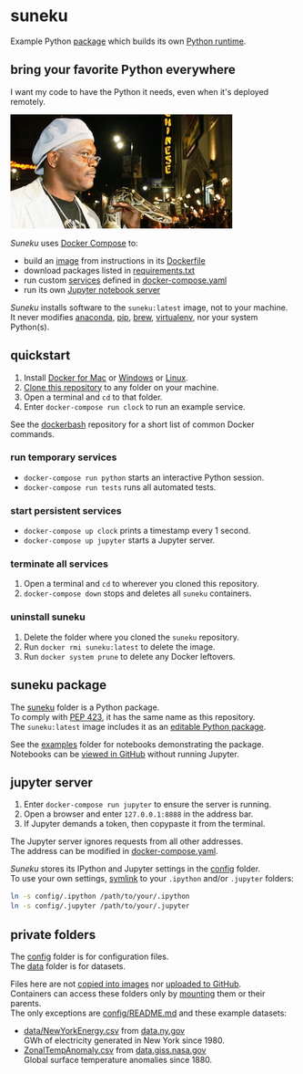 # suneku

Example Python
[package](https://docs.python.org/3/tutorial/modules.html#packages)
which builds its own
[Python runtime](https://docs.docker.com/get-started/part2/#your-new-development-environment).

## bring your favorite Python everywhere

I want my code to have the Python it needs, even when it's deployed remotely.

![Everybody strap in.](snake.jpg)

*Suneku* uses
[Docker Compose](https://docs.docker.com/compose/)
to:

- build an
[image](https://docs.docker.com/get-started/#images-and-containers)
from instructions in its [Dockerfile](Dockerfile)
- download packages listed in
[requirements.txt](requirements.txt)
- run custom
[services](https://docs.docker.com/get-started/part3/)
defined in
[docker-compose.yaml](docker-compose.yaml)
- run its own
[Jupyter notebook server](https://jupyter-notebook.readthedocs.io/en/stable/notebook.html)

*Suneku* installs software to the `suneku:latest` image, not to your machine.  
It never modifies
[anaconda](https://www.anaconda.com/what-is-anaconda/),
[pip](https://pypi.org/project/pip/),
[brew](https://brew.sh/),
[virtualenv](https://virtualenv.pypa.io/en/stable/),
nor your system Python(s).  

## quickstart

1. Install
[Docker for Mac](https://docs.docker.com/docker-for-mac/install/)
or
[Windows](https://docs.docker.com/docker-for-windows/install/)
or
[Linux](https://docs.docker.com/install/#supported-platforms).
2. [Clone this repository](https://help.github.com/articles/cloning-a-repository/) to any folder on your machine.
3. Open a terminal and `cd` to that folder.
4. Enter `docker-compose run clock` to run an example service.

See the
[dockerbash](https://github.com/samkennerly/dockerbash)
repository for a short list of common Docker commands.

### run temporary services
* `docker-compose run python` starts an interactive Python session.
* `docker-compose run tests` runs all automated tests.

### start persistent services
* `docker-compose up clock` prints a timestamp every 1 second.
* `docker-compose up jupyter` starts a Jupyter server.

### terminate all services
1. Open a terminal and `cd` to wherever you cloned this repository.
2. `docker-compose down` stops and deletes all `suneku` containers.

### uninstall suneku
1. Delete the folder where you cloned the `suneku` repository.
2. Run `docker rmi suneku:latest` to delete the image.
3. Run `docker system prune` to delete any Docker leftovers.

## suneku package

The
[suneku](suneku)
folder is a Python package.  
To comply with
[PEP 423](https://www.python.org/dev/peps/pep-0423/#use-a-single-name),
it has the same name as this repository.  
The `suneku:latest` image includes it as an
[editable Python package](https://pip.pypa.io/en/stable/reference/pip_install/#editable-installs).

See the
[examples](examples)
folder for notebooks demonstrating the package.  
Notebooks can be
[viewed in GitHub](https://help.github.com/articles/working-with-jupyter-notebook-files-on-github/)
without running Jupyter.



## jupyter server

1. Enter `docker-compose run jupyter` to ensure the server is running.  
2. Open a browser and enter `127.0.0.1:8888` in the address bar.  
3. If Jupyter demands a token, then copypaste it from the terminal.

The Jupyter server ignores requests from all other addresses.  
The address can be modified in
[docker-compose.yaml](docker-compose.yaml).

*Suneku* stores its IPython and Jupyter settings in the
[config](config) folder.  
To use your own settings,
[symlink](https://en.wikipedia.org/wiki/Symbolic_link)
to your `.ipython` and/or `.jupyter` folders:

```bash
ln -s config/.ipython /path/to/your/.ipython
ln -s config/.jupyter /path/to/your/.jupyter
```

## private folders

The [config](config) folder is for configuration files.  
The [data](data) folder is for datasets. 

Files here are not
[copied into images](.dockerignore)
nor
[uploaded to GitHub](.gitignore).  
Containers can access these folders only by
[mounting](https://docs.docker.com/storage/bind-mounts/)
them or their parents.  
The only exceptions are
[config/README.md](config/README.md)
and these example datasets:

- [data/NewYorkEnergy.csv](data/NewYorkEnergy.csv)
from
[data.ny.gov](https://data.ny.gov/Energy-Environment/Electric-Generation-By-Fuel-Type-GWh-Beginning-196/h4gs-8qnu)  
GWh of electricity generated in New York since 1980.
- [ZonalTempAnomaly.csv](data/ZonalTempAnomaly.csv)
from [data.giss.nasa.gov](https://data.giss.nasa.gov/gistemp/)  
Global surface temperature anomalies since 1880.
